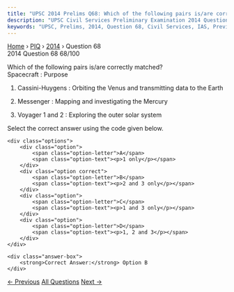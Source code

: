 ```yaml
---
title: "UPSC 2014 Prelims Q68: Which of the following pairs is/are correctly matched?  Spac..."
description: "UPSC Civil Services Preliminary Examination 2014 Question 68 with options and answer"
keywords: "UPSC, Prelims, 2014, Question 68, Civil Services, IAS, Previous Year Questions"
---
```


<nav class="breadcrumb">
    <a href="../../">Home</a>
    <span>›</span>
    <a href="../">PIQ</a>
    <span>›</span>
    <a href="./">2014</a>
    <span>›</span>
    <span>Question 68</span>
</nav>

<div class="question-header">
    <div class="question-meta">
        <span class="year-badge">2014</span>
        <span class="question-number">Question 68</span>
        <span class="progress">68/100</span>
    </div>
    <div class="progress-bar">
        <div class="progress-fill" style="width: 68.0%"></div>
    </div>
</div>

<div class="question-content">
    <div class="question-text">
        <p>Which of the following pairs is/are correctly matched? <br />
Spacecraft : Purpose</p>
<ol>
<li>
<p>Cassini-Huygens : Orbiting the Venus and transmitting data to the Earth</p>
</li>
<li>
<p>Messenger : Mapping and investigating the Mercury</p>
</li>
<li>
<p>Voyager 1 and 2 : Exploring the outer solar system</p>
</li>
</ol>
<p>Select the correct answer using the code given below.</p>
    </div>
    
    <div class="options">
        <div class="option">
            <span class="option-letter">A</span>
            <span class="option-text"><p>1 only</p></span>
        </div>
        <div class="option correct">
            <span class="option-letter">B</span>
            <span class="option-text"><p>2 and 3 only</p></span>
        </div>
        <div class="option">
            <span class="option-letter">C</span>
            <span class="option-text"><p>1 and 3 only</p></span>
        </div>
        <div class="option">
            <span class="option-letter">D</span>
            <span class="option-text"><p>1, 2 and 3</p></span>
        </div>
    </div>

    <div class="answer-box">
        <strong>Correct Answer:</strong> Option B
    </div>
</div>

<div class="question-nav">
    <a href="../q067-which-of-the-following-statements-isare-correct-re/" class="nav-btn prev">← Previous</a>
    <a href="../" class="nav-btn center">All Questions</a>
    <a href="../q069-consider-the-following-pairs-region-well-known-for/" class="nav-btn next">Next →</a>
</div>

